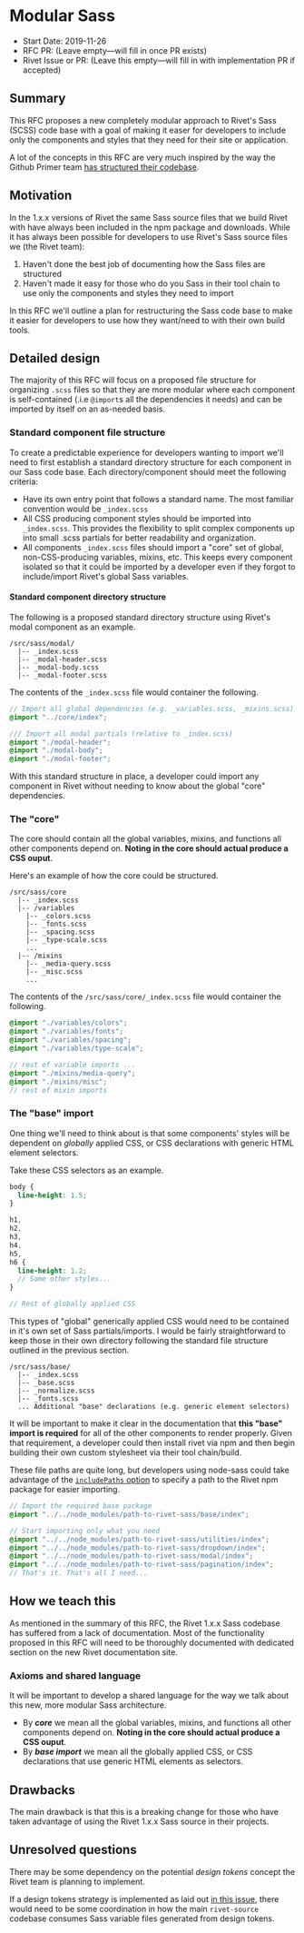 # Modular Sass
- Start Date: 2019-11-26
- RFC PR: (Leave empty—will fill in once PR exists)
- Rivet Issue or PR: (Leave this empty—will fill in with implementation PR if accepted)

## Summary
This RFC proposes a new completely modular approach to Rivet's Sass (SCSS) code base with a goal of making it easer for developers to include only the components and styles that they need for their site or application.

A lot of the concepts in this RFC are very much inspired by the way the Github Primer team [has structured their codebase](https://github.com/primer/css).

## Motivation
In the 1.x.x versions of Rivet the same Sass source files that we build Rivet with have always been included in the npm package and downloads. While it has always been possible for developers to use Rivet's Sass source files we (the Rivet team):

1. Haven't done the best job of documenting how the Sass files are structured
1. Haven't made it easy for those who do you Sass in their tool chain to use only the components and styles they need to import

In this RFC we'll outline a plan for restructuring the Sass code base to make it easier for developers to use how they want/need to with their own build tools.

## Detailed design
The majority of this RFC will focus on a proposed file structure for organizing `.scss` files so that they are more modular where each component is self-contained (.i.e `@import`s all the dependencies it needs) and can be imported by itself on an as-needed basis.

### Standard component file structure
To create a predictable experience for developers wanting to import we'll need to first establish a standard directory structure for each component in our Sass code base. Each directory/component should meet the following criteria:

- Have its own entry point that follows a standard name. The most familiar convention would be `_index.scss`
- All CSS producing component styles should be imported into `_index.scss`. This provides the flexibility to split complex components up into small .scss partials for better readability and organization.
- All components `_index.scss` files should import a "core" set of global, non-CSS-producing variables, mixins, etc. This keeps every component isolated so that it could be imported by a developer even if they forgot to include/import Rivet's global Sass variables.

#### Standard component directory structure
The following is a proposed standard directory structure using Rivet's modal component as an example.

```shell
/src/sass/modal/
  |-- _index.scss
  |-- _modal-header.scss
  |-- _modal-body.scss
  |-- _modal-footer.scss
```

The contents of the `_index.scss` file would container the following.

```scss
// Import all global dependencies (e.g. _variables.scss, _mixins.scss)
@import "../core/index";

/// Import all modal partials (relative to _index.scss)
@import "./modal-header";
@import "./modal-body";
@import "./modal-footer";
```

With this standard structure in place, a developer could import any component in Rivet without needing to know about the global "core" dependencies.

### The "core"
The core should contain all the global variables, mixins, and functions all other components depend on. **Noting in the core should actual produce a CSS ouput**.

Here's an example of how the core could be structured.

```shell
/src/sass/core
  |-- _index.scss
  |-- /variables
    |-- _colors.scss
    |-- _fonts.scss
    |-- _spacing.scss
    |-- _type-scale.scss
    ...
  |-- /mixins
    |-- _media-query.scss
    |-- _misc.scss
    ...
```

The contents of the `/src/sass/core/_index.scss` file would container the following.

```scss
@import "./variables/colors";
@import "./variables/fonts";
@import "./variables/spacing";
@import "./variables/type-scale";

// rest of variable imports ...
@import "./mixins/media-query";
@import "./mixins/misc";
// rest of mixin imports
```

### The "base" import
One thing we'll need to think about is that some components' styles will be dependent on _globally_ applied CSS, or CSS declarations with generic HTML element selectors.

Take these CSS selectors as an example.

```scss
body {
  line-height: 1.5;
}

h1,
h2,
h3,
h4,
h5,
h6 {
  line-height: 1.2;
  // Some other styles...
}

// Rest of globally applied CSS
```

This types of "global" generically applied CSS would need to be contained in it's own set of Sass partials/imports. I would be fairly straightforward to keep those in their own directory following the standard file structure outlined in the previous section.

```shell
/src/sass/base/
  |-- _index.scss
  |-- _base.scss
  |-- _normalize.scss
  |-- _fonts.scss
  ... Additional "base" declarations (e.g. generic element selectors)
```

It will be important to make it clear in the documentation that **this "base" import is required** for all of the other components to render properly. Given that requirement, a developer could then install rivet via npm and then begin building their own custom stylesheet via their tool chain/build.

These file paths are quite long, but developers using node-sass could take advantage of the [`includePaths` option](https://github.com/sass/node-sass#includepaths) to specify a path to the Rivet npm package for easier importing.

```scss
// Import the required base package
@import "../../node_modules/path-to-rivet-sass/base/index";

// Start importing only what you need
@import "../../node_modules/path-to-rivet-sass/utilities/index";
@import "../../node_modules/path-to-rivet-sass/dropdown/index";
@import "../../node_modules/path-to-rivet-sass/modal/index";
@import "../../node_modules/path-to-rivet-sass/pagination/index";
// That's it. That's all I need...
```

## How we teach this
As mentioned in the summary of this RFC, the Rivet 1.x.x Sass codebase has suffered from a lack of documentation. Most of the functionality proposed in this RFC will need to be thoroughly documented with dedicated section on the new Rivet documentation site.

### Axioms and shared language
It will be important to develop a shared language for the way we talk about this new, more modular Sass architecture.

- By **_core_** we mean all the global variables, mixins, and functions all other components depend on. **Noting in the core should actual produce a CSS ouput**.
- By **_base import_** we mean all the globally applied CSS, or CSS declarations that use generic HTML elements as selectors.

## Drawbacks
The main drawback is that this is a breaking change for those who have taken advantage of using the Rivet 1.x.x Sass source in their projects.

## Unresolved questions
There may be some dependency on the potential _design tokens_ concept the Rivet team is planning to implement.

If a design tokens strategy is implemented as laid out [in this issue](https://github.com/indiana-university/rivet-source/issues/214), there would need to be some coordination in how the main `rivet-source` codebase consumes Sass variable files generated from design tokens.